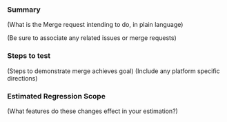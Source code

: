 ### Summary

(What is the Merge request intending to do, in plain language)

(Be sure to associate any related issues or merge requests)

### Steps to test

(Steps to demonstrate merge achieves goal)
(Include any platform specific directions)

### Estimated Regression Scope

(What features do these changes effect in your estimation?)
